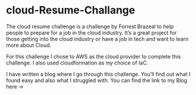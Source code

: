 # cloud-Resume-Challange
The cloud resume challenge is a challenge by Forrest Brazeal to help people to prepare for a job in the cloud industry. It’s a great project for those getting into the cloud industry or have a job in tech and want to learn more about Cloud. 

For this challenge I chose to AWS as the cloud provider to complete this challenge. I also used cloudformation as my choice of IaC. 

I have written a blog where I go through this challenge. You’ll find out what I found easy and also what I struggled with. You can find the link to my Blog here -> 
